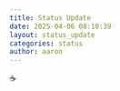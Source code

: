 ```yaml
---
title: Status Update
date: 2025-04-06 08:10:39 
layout: status_update
categories: status
author: aaron
---
```

☕️
